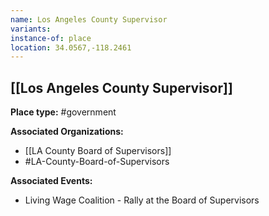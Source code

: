 ```yaml
---
name: Los Angeles County Supervisor
variants: 
instance-of: place
location: 34.0567,-118.2461
---
```

## [[Los Angeles County Supervisor]]

**Place type:** #government

**Associated Organizations:** 
- [[LA County Board of Supervisors]]
- #LA-County-Board-of-Supervisors

**Associated Events:** 
- Living Wage Coalition - Rally at the Board of Supervisors